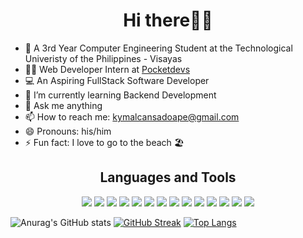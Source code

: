  <h1 align="center">Hi there👋🏼</h2>
<!-- **kymalcansadoape/kymalcansadoape** is a ✨ _special_ ✨ repository because its `README.md` (this file) appears on your GitHub profile.
 -->
 
- 🏫 A 3rd Year Computer Engineering Student at the Technological Univeristy of the Philippines - Visayas
- 🧑‍💻 Web Developer Intern at <a href="https://pocketdevs.ph" target="_blank">Pocketdevs</a>
- 💻 An Aspiring FullStack Software Developer
- 👯 I’m currently learning Backend Development
- 💬 Ask me anything 
- 📫 How to reach me: kymalcansadoape@gmail.com
- 😄 Pronouns: his/him
- ⚡ Fun fact: I love to go to the beach 🏖 



 <h2 align="center">Languages and Tools</h2>
 <div align="center">
 <img src="https://img.shields.io/badge/HTML5-E34F26?style=for-the-badge&logo=html5&logoColor=white">
 <img src="https://img.shields.io/badge/CSS3-1572B6?style=for-the-badge&logo=css3&logoColor=white">
 <img src="https://img.shields.io/badge/Bootstrap-563D7C?style=for-the-badge&logo=bootstrap&logoColor=white">
<img src="https://img.shields.io/badge/Tailwind_CSS-38B2AC?style=for-the-badge&logo=tailwind-css&logoColor=white">
 <img src="https://img.shields.io/badge/JavaScript-F7DF1E?style=for-the-badge&logo=javascript&logoColor=black">
  <img src="https://img.shields.io/badge/PHP-777BB4?style=for-the-badge&logo=php&logoColor=white">
  <img src="https://img.shields.io/badge/Laravel-FF2D20?style=for-the-badge&logo=laravel&logoColor=white">
 <img src="https://img.shields.io/badge/MySQL-005C84?style=for-the-badge&logo=mysql&logoColor=white">
 <img src="https://img.shields.io/badge/Figma-F24E1E?style=for-the-badge&logo=figma&logoColor=white">
 <img src="https://img.shields.io/badge/Adobe%20Photoshop-31A8FF?style=for-the-badge&logo=Adobe%20Photoshop&logoColor=black">
 <img src="https://img.shields.io/badge/Adobe%20XD-470137?style=for-the-badge&logo=Adobe%20XD&logoColor=#FF61F6">
 <img src="https://img.shields.io/badge/Visual_Studio_Code-0078D4?style=for-the-badge&logo=visual%20studio%20code&logoColor=white">
 <img src="https://img.shields.io/badge/GitHub-100000?style=for-the-badge&logo=github&logoColor=white">
 <img src="https://img.shields.io/badge/GIT-E44C30?style=for-the-badge&logo=git&logoColor=white">
</div>

<!--  <p align='center'>
    <a href="https://www.w3.org/html/" target="_blank" rel="noreferrer"> 
            <img src="https://cdn.jsdelivr.net/gh/devicons/devicon/icons/html5/html5-original.svg" width="50" height="50" />
           </a><a href="https://www.w3schools.com/css/" target="_blank" rel="noreferrer"> 
            <img src="https://cdn.jsdelivr.net/gh/devicons/devicon/icons/css3/css3-original.svg" width="50" height="50" />
          </a><a href="https://getbootstrap.com" target="_blank" rel="noreferrer"> 
            <img src="https://cdn.jsdelivr.net/gh/devicons/devicon/icons/bootstrap/bootstrap-original.svg" width="50" height="50"  />
           </a><a href="https://tailwindcss.com/" target="_blank" rel="noreferrer"> <img src="https://www.vectorlogo.zone/logos/tailwindcss/tailwindcss-icon.svg" alt="tailwind" width="50" height="50"/> </a><a href="https://developer.mozilla.org/en-US/docs/Web/JavaScript" target="_blank" rel="noreferrer"> <img src="https://raw.githubusercontent.com/devicons/devicon/master/icons/javascript/javascript-original.svg" alt="javascript" width="50" height="50"/> </a><a href="https://www.php.net" target="_blank" rel="noreferrer"> <img src="https://raw.githubusercontent.com/devicons/devicon/master/icons/php/php-original.svg" alt="php" width="50" height="50"/> </a><a href="https://laravel.com/" target="_blank" rel="noreferrer"> 
<img src="https://cdn.jsdelivr.net/gh/devicons/devicon/icons/laravel/laravel-plain.svg" width="50" height="50" /></a><a href="https://www.mysql.com/" target="_blank" rel="noreferrer"> <img src="https://raw.githubusercontent.com/devicons/devicon/master/icons/mysql/mysql-original-wordmark.svg" alt="mysql" width="70" height="70"/> </a>
 <a href="https://github.com/" target="_blank" rel="noreferrer"> 
            <img src="https://cdn3.iconfinder.com/data/icons/inficons/512/github.png" width="50" height="50"/>
           </a>
 <a href="https://git-scm.com/" target="_blank" rel="noreferrer"> <img src="https://www.vectorlogo.zone/logos/git-scm/git-scm-icon.svg" alt="git" width="50" height="50"/> </a>
 <a href="https://www.figma.com/" target="_blank" rel="noreferrer"> <img src="https://www.vectorlogo.zone/logos/figma/figma-icon.svg" alt="figma" width="50" height="50"/> </a>
 <a><img src="https://cdn.jsdelivr.net/gh/devicons/devicon/icons/xd/xd-line.svg" width="50" height="50"/></a>
  <a>
            <img src="https://cdn.jsdelivr.net/gh/devicons/devicon/icons/photoshop/photoshop-line.svg" width="50" height="50"/>
          </a>
 <a href="https://code.visualstudio.com/"><img src="https://cdn.jsdelivr.net/gh/devicons/devicon/icons/vscode/vscode-original.svg" width="50" height="50"/></a>

</p>
     -->
    
![Anurag's GitHub stats](https://github-readme-stats.vercel.app/api?username=kymalcansadoape&show_icons=true&theme=tokyonight)
[![GitHub Streak](https://github-readme-streak-stats.herokuapp.com?user=kymalcansadoape&theme=tokyonight&date_format=M%20j%5B%2C%20Y%5D)](https://git.io/streak-stats)
[![Top Langs](https://github-readme-stats.vercel.app/api/top-langs/?username=kymalcansadoape&layout=compact&theme=tokyonight)](https://github.com/anuraghazra/github-readme-stats)
